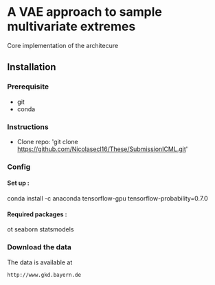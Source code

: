 # A VAE approach to sample multivariate extremes
Core implementation of the architecure

## Installation
### Prerequisite
- git
- conda

### Instructions
- Clone repo: 'git clone https://github.com/Nicolasecl16/These/SubmissionICML.git'

### Config 
#### Set up :
conda install -c anaconda tensorflow-gpu tensorflow-probability=0.7.0

#### Required packages :
ot
seaborn
statsmodels

### Download the data
The data is available at
```
http://www.gkd.bayern.de
